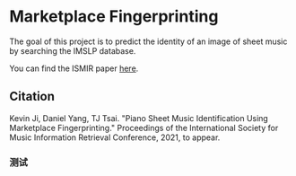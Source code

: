# Marketplace Fingerprinting

The goal of this project is to predict the identity of an image of sheet music by searching the IMSLP database.

You can find the ISMIR paper [here](http://pages.hmc.edu/ttsai/assets/ImprovedSheetID_ismir2021.pdf).

## Citation

Kevin Ji, Daniel Yang, TJ Tsai. "Piano Sheet Music Identification Using Marketplace Fingerprinting." Proceedings of the International Society for Music Information Retrieval Conference, 2021, to appear.

### 测试